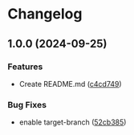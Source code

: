# Changelog

## 1.0.0 (2024-09-25)


### Features

* Create README.md ([c4cd749](https://github.com/ishi/github-experiments/commit/c4cd749f02316e677ccb7b3932a7dd086fb4f927))


### Bug Fixes

* enable target-branch ([52cb385](https://github.com/ishi/github-experiments/commit/52cb38575fb97a9bd7a306c1665bc260792f5ed8))
